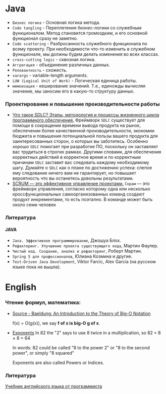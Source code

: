 # Java
* `Бизнес логика` - Основная логика метода.
* `Code tangling` - Переплетение бизнес-логики со служебным функционалом. 
  Метод становится громоздким, и его основной функционал сразу не заметно.
* `Code scattering` - Разбросанность служебного функционала по всему проекту. 
  При необходимости что-то изменить в служебном функционале, мы должны будем делать изменения во всех классах.
* `cross-cutting logic` - сквозная логика.
* `Аггрегация` - объединение различных данных.
* `Релевантность` - схожесть.
* `varargs` - variable-length arguments.
* `LUW (Logical Unit of Work)` - Логическая единица работы.
* `мемоизация` - кеширование значений. 
  Т.е., единожды вычисляя значение, мы заносим его в какую-то структуру данных.


### Проектирование и повышение производительности работы
* [Что такое SDLC? Этапы, методология и процессы жизненного цикла программного обеспечения.](https://habr.com/ru/company/dcmiran/blog/521718/)
  Фреймворк `SDLC` существует для помощи в сокращении времени вывода продукта на рынок, обеспечении более качественной производительности, экономии бюджета и повышения потенциальной пользы вашего продукта для заинтересованных сторон, о которых вы заботитесь. 
  Особенно хорошо `SDLC` помогает при разработке ПО, поскольку он заставляет вас трудиться в строгих рамках. 
  Другими словами, для обеспечения корректных действий в корректное время и по корректным причинам `SDLC` заставит вас следовать каждому необходимому шагу. 
  Думайте о `SDLC` как о плане по достижению успеха: слепое ему следование ничего вам не гарантирует, но повышает вероятность что вы останетесь довольны результатами.
* [SCRUM — это эффективное управление проектами.](https://brainrain.com.ua/скрам-это/)
  `Скрам` — это фреймворк управления, согласно которому одна или несколько кроссфункциональных самоорганизованных команд создают продукт инкрементами, то есть поэтапно. 
  В команде может быть около семи человек


### Литература

#### JAVA
* `Java. Эффективное программирование`, Джошуа Блох.
* `Рефакторинг. Улучшение проекта существующего кода`, Мартин Фаулер.
* `Чистый код. Создание, анализ и рефакторинг`, Роберт Мартин.
* `Spring 5 для профессионалов`, Юлиана Козмина и другие.
* `Test-Driven Java Development`, Viktor Farcic, Alex Garcia (на русском языке пока не вышла).



# English

### Чтение формул, математика:
* [Source - Baeldung: An Introduction to the Theory of Big-O Notation](https://www.baeldung.com/cs/big-o-notation)
  
  f(x) = O(g(x)), we say **f of x is big-O g of x**.

* [Exponents](https://www.mathsisfun.com/exponent.html)
  In 82 the "2" says to use 8 twice in a multiplication,
  so 82 = 8 × 8 = 64
  
  In words: 82 could be called "8 to the power 2" or "8 to the second power", or simply "8 squared"
  
  Exponents are also called Powers or Indices.


### Литература
[Учебник английского языка от программиста](https://urvanov.ru/2018/05/13/учебник-английского-языка/)
